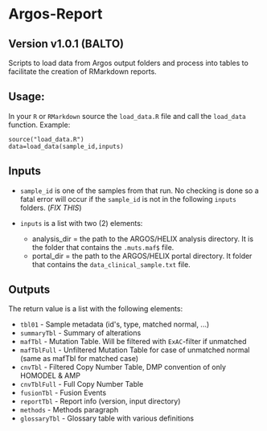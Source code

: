 # Argos-Report

## Version v1.0.1 (BALTO)

Scripts to load data from Argos output folders and process into tables to facilitate the creation of RMarkdown reports.

## Usage:

In your `R` or `RMarkdown` source the `load_data.R` file and call the `load_data` function. Example:

```
source("load_data.R")
data=load_data(sample_id,inputs)
```

## Inputs 

- `sample_id` is one of the samples from that run. No checking is done so a fatal error will occur if the `sample_id` is not in the following `inputs` folders. (_FIX THIS_)

- `inputs` is a list with two (2) elements:
    - analysis_dir = the path to the ARGOS/HELIX analysis directory. It is the folder that contains the `.muts.maf$` file.
    - portal_dir = the path to the ARGOS/HELIX portal directory. It folder that contains the `data_clinical_sample.txt` file.

## Outputs

The return value is a list with the following elements:

- `tbl01` - Sample metadata (id's, type, matched normal, ...)
- `summaryTbl` - Summary of alterations
- `mafTbl` - Mutation Table. Will be filtered with `ExAC`-filter if unmatched
- `mafTblFull` - Unfiltered Mutation Table for case of unmatched normal (same as mafTbl for matched case)
- `cnvTbl` - Filtered Copy Number Table, DMP convention of only HOMODEL & AMP
- `cnvTblFull` - Full Copy Number Table
- `fusionTbl` - Fusion Events
- `reportTbl` - Report info (version, input directory)
- `methods` - Methods paragraph
- `glossaryTbl` - Glossary table with various definitions

